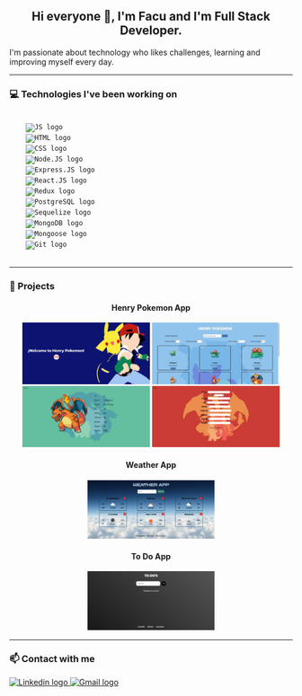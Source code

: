 <h2 style="text-align:center">Hi everyone 👋, I'm Facu and I'm Full Stack Developer.</h2>

<p>I'm passionate about technology who likes challenges, learning and improving myself every day.</p>

<hr/>

<h3>💻 Technologies I've been working on</h3>

<p>
  <code>
    <img src="https://upload.vectorlogo.zone/logos/javascript/images/239ec8a4-163e-4792-83b6-3f6d96911757.svg" alt="JS logo" height="40px">
    <img src="https://www.vectorlogo.zone/logos/w3_html5/w3_html5-icon.svg" alt="HTML logo" height="40px">
    <img src="https://www.pngkey.com/png/full/347-3470911_css3-html-css-js-logo-white.png" alt="CSS logo" height="40px">
    <img src="https://www.vectorlogo.zone/logos/nodejs/nodejs-icon.svg" alt="Node.JS logo" height="40px" >
    <img src="https://www.vectorlogo.zone/logos/expressjs/expressjs-icon.svg" alt="Express.JS logo" height="40px" >
    <img src="https://www.vectorlogo.zone/logos/reactjs/reactjs-icon.svg" alt="React.JS logo" height="40px" >
    <img src="https://javascript.tutorialhorizon.com/files/2016/06/redux-logo.png" alt="Redux logo" height="40px" >
    <img src="https://www.vectorlogo.zone/logos/postgresql/postgresql-icon.svg" alt="PostgreSQL logo" height="40px" >
    <img src="https://www.vectorlogo.zone/logos/sequelizejs/sequelizejs-icon.svg" alt="Sequelize logo" height="40px" >
    <img src="https://www.vectorlogo.zone/logos/mongodb/mongodb-icon.svg" alt="MongoDB logo" height="40px" >
    <img src="https://opencollective-production.s3-us-west-1.amazonaws.com/7a00cdd0-fae4-11e7-ae09-7f36f712693a.png" alt="Mongoose logo" height="40px" >
    <img src="https://www.vectorlogo.zone/logos/git-scm/git-scm-icon.svg" alt="Git logo" height="40px" >
  </code>
</p>

<hr/>

<h3>📌 Projects</h3>

<a href="https://github.com/FacundoFigueroa23/Henry-Pokemon-App" target="_blank" style="text-decoration:none; text-align:center">
  <h4>Henry Pokemon App</h4>
</a>

<p style="text-align:center">
  <a><img height="50%" width="45%" src="https://github.com/FacundoFigueroa23/facundofigueroa23/blob/main/images/HenryPokemon/LandingPokemon.png?raw=true" alt="Landing" ></a>
  <a><img height="50%" width="45%" src="https://github.com/FacundoFigueroa23/facundofigueroa23/blob/main/images/HenryPokemon/HomePokemon.png?raw=true" alt="Home" ></a>
  <a><img height="50%" width="45%" src="https://github.com/FacundoFigueroa23/facundofigueroa23/blob/main/images/HenryPokemon/DetailPokemon.png?raw=true" alt="Detail" ></a>
  <a><img height="50%" width="45%" src="https://github.com/FacundoFigueroa23/facundofigueroa23/blob/main/images/HenryPokemon/CreatePokemon.png?raw=true" alt="Create" ></a>
</p>

<a href="https://github.com/FacundoFigueroa23/Weather-App" target="_blank" style="text-decoration:none; text-align:center">
  <h4>Weather App</h4>
</a>

<p style="text-align:center">
  <a><img height="50%" width="45%" src="https://github.com/FacundoFigueroa23/facundofigueroa23/blob/main/images/WeatherApp/Weather-app.jpg?raw=true" alt="Home-WeatherApp" ></a>
</p>

<a href="https://github.com/FacundoFigueroa23/To-Do-App" target="_blank" style="text-decoration:none; text-align:center">
  <h4>To Do App</h4>
</a>

<p style="text-align:center">
  <a><img height="50%" width="45%" src="https://github.com/FacundoFigueroa23/facundofigueroa23/blob/main/images/ToDoApp/To-do-app.jpg?raw=true" alt="Home-ToDoApp" ></a>
</p>

<hr/>


<h3>📫 Contact with me</h3>

<span>
    <a href="https://www.linkedin.com/in/facundo-figueroa-dev" ><img src="https://www.vectorlogo.zone/logos/linkedin/linkedin-icon.svg" alt="Linkedin logo" height="40px" >
    <a href="mailto:facu.figueroa.dev@gmail.com" ><img src="https://www.vectorlogo.zone/logos/gmail/gmail-icon.svg" alt="Gmail logo" height="40px" >
</span>